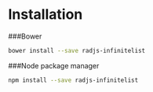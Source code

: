 Installation
===========

###Bower

```bash
bower install --save radjs-infinitelist
```

###Node package manager

```bash
npm install --save radjs-infinitelist
```
